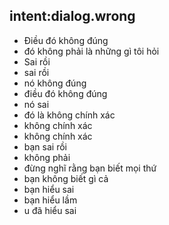 ## intent:dialog.wrong
- Điều đó không đúng
- đó không phải là những gì tôi hỏi
- Sai rồi
- sai rồi
- nó không đúng
- điều đó không đúng
- nó sai
- đó là không chính xác
- không chính xác
- không chính xác
- bạn sai rồi
- không phải
- đừng nghĩ rằng bạn biết mọi thứ
- bạn không biết gì cả
- bạn hiểu sai
- bạn hiểu lầm
- u đã hiểu sai